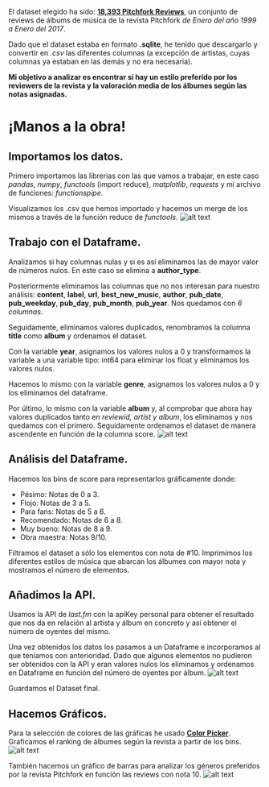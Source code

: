 
El dataset elegido ha sido: [**18,393 Pitchfork Reviews**](https://www.kaggle.com/nolanbconaway/pitchfork-data), un conjunto de reviews de álbums de música de la revista Pitchfork *de Enero del año 1999 a Enero del 2017*.

Dado que el dataset estaba en formato **.sqlite**, he tenido que descargarlo y convertir en *.csv* las diferentes columnas (a excepción de artistas, cuyas columnas ya estaban en las demás y no era necesaria).

**Mi objetivo a analizar es encontrar si hay un estilo preferido por los reviewers de la revista y la valoración media de los álbumes según las notas asignadas.**


# ¡Manos a la obra!


## Importamos los datos.

Primero importamos las librerias con las que vamos a trabajar, en este caso *pandas*, *numpy*, *functools* (import reduce), *matplotlib*, *requests* y mi archivo de funciones: *functionspipe*.

Visualizamos los .csv que hemos importado y hacemos un merge de los mismos a través de la función reduce de *functools*.
![alt text](http://oi63.tinypic.com/29vmdmh.jpg)


## Trabajo con el Dataframe.
Analizamos si hay columnas nulas y si es así eliminamos las de mayor valor de números nulos. En este caso se elimina a **author_type**.

Posteriormente eliminamos las columnas que no nos interesan para nuestro análisis: **content**, **label**, **url**, **best_new_music**, **author**, **pub_date**, **pub_weekday**, **pub_day**, **pub_month**, **pub_year**.
Nos quedamos con *6 columnas*.

Seguidamente, eliminamos valores duplicados, renombramos la columna **title** como **album** y ordenamos el dataset.

Con la variable **year**, asignamos los valores nulos a 0 y transformamos la variable a una variable tipo: int64 para eliminar los float y eliminamos los valores nulos.

Hacemos lo mismo con la variable **genre**, asignamos los valores nulos a 0 y los eliminamos del dataframe.

Por último, lo mismo con la variable **album** y, al comprobar que ahora hay valores duplicados tanto en *reviewid, artist y album*, los eliminamos y nos quedamos con el primero.
Seguidamente ordenamos el dataset de manera ascendente en función de la columna score.
![alt text](http://oi63.tinypic.com/2m5ma2f.jpg)


## Análisis del Dataframe.

Hacemos los bins de score para representarlos gráficamente donde: 
- Pésimo: Notas de 0 a 3.
- Flojo: Notas de 3 a 5.
- Para fans: Notas de 5 a 6.
- Recomendado: Notas de 6 a 8.
- Muy bueno: Notas de 8 a 9.
- Obra maestra: Notas 9/10.

Filtramos el dataset a sólo los elementos con nota de #10. Imprimimos los diferentes estilos de música que abarcan los álbumes con mayor nota y mostramos el número de elementos.


## Añadimos la API.

Usamos la API de *last.fm* con la apiKey personal para obtener el resultado que nos da en relación al artista y álbum en concreto y así obtener el número de oyentes del mismo.

Una vez obtenidos los datos los pasamos a un Dataframe e incorporamos al que teníamos con anterioridad. Dado que algunos elementos no pudieron ser obtenidos con la API y eran valores nulos los eliminamos y ordenamos en Dataframe en función del número de oyentes por álbum.
![alt text](http://oi65.tinypic.com/28v5850.jpg)

Guardamos el Dataset final.


## Hacemos Gráficos.

Para la selección de colores de las gráficas he usado [**Color Picker**](https://htmlcolorcodes.com/color-picker/).
Graficamos el ranking de álbumes según la revista a partir de los bins.
![alt text](https://raw.githubusercontent.com/ironhack-datalabs/datamad0419/a39175c8cd8971fe9dbebba757404d76c52c7006/module-1/pipelines-project/your-code/rankingscore.png)

También hacemos un gráfico de barras para analizar los géneros preferidos por la revista Pitchfork en función las reviews con nota 10.
![alt text](https://raw.githubusercontent.com/ironhack-datalabs/datamad0419/a39175c8cd8971fe9dbebba757404d76c52c7006/module-1/pipelines-project/your-code/genrespreferred.png)